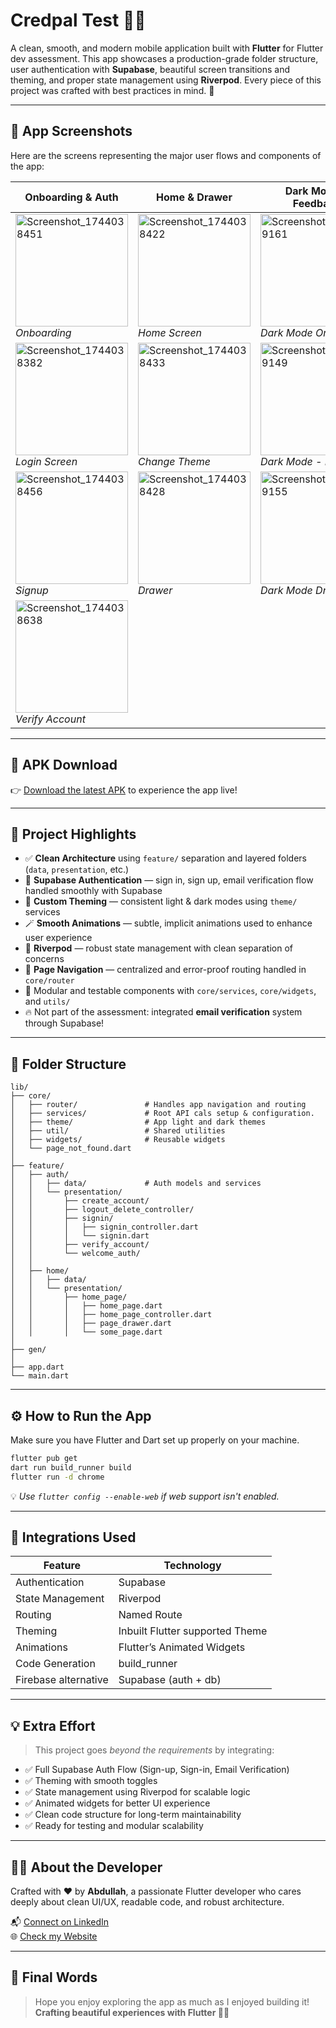 # Credpal Test 🧼📲

A clean, smooth, and modern mobile application built with **Flutter** for Flutter dev assessment. This app showcases a production-grade folder structure, user authentication with **Supabase**, beautiful screen transitions and theming, and proper state management using **Riverpod**. Every piece of this project was crafted with best practices in mind. 💪

---

## 📱 App Screenshots

Here are the screens representing the major user flows and components of the app:
<div align="center">

| Onboarding & Auth | Home & Drawer | Dark Mode & Feedback |
|------------------|------------------|-----------------------|
| <img src="assets/shots/Screenshot_1744038451.png" alt="Screenshot_1744038451" width="180"/> <br/> *Onboarding* | <img src="assets/shots/Screenshot_1744038422.png" alt="Screenshot_1744038422" width="180"/> <br/> *Home Screen* | <img src="assets/shots/Screenshot_1744039161.png" alt="Screenshot_1744039161" width="180"/> <br/> *Dark Mode Onboarding* |
| <img src="assets/shots/Screenshot_1744038382.png" alt="Screenshot_1744038382" width="180"/> <br/> *Login Screen* | <img src="assets/shots/Screenshot_1744038433.png" alt="Screenshot_1744038433" width="180"/> <br/> *Change Theme* | <img src="assets/shots/Screenshot_1744039149.png" alt="Screenshot_1744039149" width="180"/> <br/> *Dark Mode - Home* |
| <img src="assets/shots/Screenshot_1744038456.png" alt="Screenshot_1744038456" width="180"/> <br/> *Signup* | <img src="assets/shots/Screenshot_1744038428.png" alt="Screenshot_1744038428" width="180"/> <br/> *Drawer* | <img src="assets/shots/Screenshot_1744039155.png" alt="Screenshot_1744039155" width="180"/> <br/> *Dark Mode Drawer* |
| <img src="assets/shots/Screenshot_1744038638.png" alt="Screenshot_1744038638" width="180"/> <br/> *Verify Account* |  |  |

</div>


---

## 🚀 APK Download

👉 [Download the latest APK](https://drive.google.com/file/d/1TU2gA41o3K238UhoWpZV7MjR8Tp-Aa_R/view?usp=drive_link) to experience the app live!

---

## 🧠 Project Highlights

- ✅ **Clean Architecture** using `feature/` separation and layered folders (`data`, `presentation`, etc.)
- 🔐 **Supabase Authentication** — sign in, sign up, email verification flow handled smoothly with Supabase
- 🎨 **Custom Theming** — consistent light & dark modes using `theme/` services
- 🪄 **Smooth Animations** — subtle, implicit animations used to enhance user experience
- 🧱 **Riverpod** — robust state management with clean separation of concerns
- 🔁 **Page Navigation** — centralized and error-proof routing handled in `core/router`
- 🧪 Modular and testable components with `core/services`, `core/widgets`, and `utils/`
- 🔥 Not part of the assessment: integrated **email verification** system through Supabase!

---

## 📁 Folder Structure

```
lib/
├── core/
│   ├── router/               # Handles app navigation and routing
│   ├── services/             # Root API cals setup & configuration.
│   ├── theme/                # App light and dark themes
│   ├── util/                 # Shared utilities
│   ├── widgets/              # Reusable widgets
│   └── page_not_found.dart
│
├── feature/
│   ├── auth/
│   │   ├── data/             # Auth models and services
│   │   └── presentation/
│   │       ├── create_account/
│   │       ├── logout_delete_controller/
│   │       ├── signin/
│   │       │   ├── signin_controller.dart
│   │       │   └── signin.dart
│   │       ├── verify_account/
│   │       └── welcome_auth/
│   │
│   ├── home/
│   │   ├── data/
│   │   └── presentation/
│   │       ├── home_page/
│   │       │   ├── home_page.dart
│   │       │   ├── home_page_controller.dart
│   │       │   ├── page_drawer.dart
│   │       │   └── some_page.dart
│
├── gen/
│
├── app.dart
└── main.dart
```

---

## ⚙️ How to Run the App

Make sure you have Flutter and Dart set up properly on your machine.

```bash
flutter pub get
dart run build_runner build
flutter run -d chrome
```

💡 *Use `flutter config --enable-web` if web support isn't enabled.*

---

## 🔧 Integrations Used

| Feature             | Technology     |
|---------------------|----------------|
| Authentication      | Supabase       |
| State Management    | Riverpod       |
| Routing             | Named Route       |
| Theming             | Inbuilt Flutter supported Theme  |
| Animations          | Flutter’s Animated Widgets |
| Code Generation     | build_runner   |
| Firebase alternative | Supabase (auth + db) |

---

## 💡 Extra Effort

> This project goes *beyond the requirements* by integrating:

- ✅ Full Supabase Auth Flow (Sign-up, Sign-in, Email Verification)
- ✅ Theming with smooth toggles
- ✅ State management using Riverpod for scalable logic
- ✅ Animated widgets for better UI experience
- ✅ Clean code structure for long-term maintainability
- ✅ Ready for testing and modular scalability

---

## 🙋‍♂️ About the Developer

Crafted with ❤️ by **Abdullah**, a passionate Flutter developer who cares deeply about clean UI/UX, readable code, and robust architecture.

📬 [Connect on LinkedIn](https://www.linkedin.com/in/abdullah-opadeji-06385b20b/)  
🌐 [Check my Website](https://abdorll.github.io)

---

## 📌 Final Words

> Hope you enjoy exploring the app as much as I enjoyed building it!  
> **Crafting beautiful experiences with Flutter 💙🚀**
